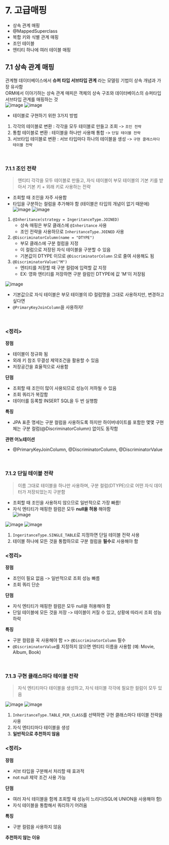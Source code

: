 # 7. 고급매핑

- 상속 관계 매핑
- @MappedSuperclass
- 복합 키와 식별 관계 매핑
- 조인 테이블
- 엔티티 하나에 여러 테이블 매핑


## 7.1 상속 관계 매핑
관계형 데이터베이스에서 **슈퍼 타입 서브타입 관계** 라는 모델링 기법이 상속 개념과 가장 유사함 <br>
ORM에서 이야기하는 상속 관계 매피은 객체의 상속 구조와 데이터베이스의 슈퍼타입 서브타입 관계를 매핑하는 것 <br>
![image](https://github.com/user-attachments/assets/b57e3f92-8bd5-4a7a-b5b5-a67958ba0f7f)
![image](https://github.com/user-attachments/assets/432c81b7-1041-4f51-ba74-e6d716ca6a1a)


- 테이블로 구현하기 위한 3가지 방법
1. 각각의 테이블로 변환 : 각각을 모두 테이블로 만들고 조회 -> `조인 전략`
2. 통합 테이블로 변환 : 테이블을 하나만 사용해 통합 -> `단일 테이블 전략`
3. 서브타입 테이블로 변환 : 서브 타입마다 하나의 테이블을 생성 -> `구현 클래스마다 테이블 전략`

<br>

### 7.1.1 조인 전략
> 엔티티 각각을 모두 테이블로 만들고, 자식 테이블이 부모 테이블의 기본 키를 받아서 기본 키 + 외래 키로 사용하는 전략

- 조회할 때 조인을 자주 사용함
- 타입을 구분하는 컬럼을 추가해야 함 (테이블은 타입의 개념이 없기 때문에)
![image](https://github.com/user-attachments/assets/2c2717a8-5800-4346-b797-d2ea03d57d22)
![image](https://github.com/user-attachments/assets/0a4f448c-3cd0-478b-9611-3e18b3334fe9)
1. `@Inheritance(strategy = IngeritanceType.JOINED)`
   - 상속 매핑은 부모 클래스에 `@Inheritance` 사용
   -  조인 전략을 사용하므로 `InheritanceType.JOINED` 사용
2. `@DiscriminatorColumn(name = "DTYPE")`
   - 부모 클래스에 구분 컬럼을 지정
   - 이 컬럼으로 저장된 자식 테이블을 구분할 수 있음
   - 기본값이 DTYPE 이므로 `@DiscriminatorColumn` 으로 줄여 사용해도 됨
3. `@DiscriminatorValue("M")`
   - 엔티티를 저장할 때 구분 컬럼에 입력할 값 지정
   - EX: 영화 엔티티를 저장하면 구분 컬럼인 DTYPE에 값 'M'이 저장됨

![image](https://github.com/user-attachments/assets/f12d29c0-8881-4f5d-a9d6-4e7209c8890f)
- 기본값으로 자식 테이블은 부모 테이블의 ID 컬럼명을 그대로 사용하지만, 변경하고 싶다면
- `@PrimaryKeyJoinColumn`을 사용하자!

<br>

### <정리>

**장점**
- 테이블이 정규화 됨
- 외래 키 참조 무결성 제약조건을 활용할 수 있음
- 저장공간을 효율적으로 사용함

**단점**
- 조회할 때 조인이 많이 사용되므로 성능이 저하될 수 있음
- 조회 쿼리가 복잡함
- 데이터를 등록할 INSERT SQL을 두 번 실행함

**특징**
- JPA 표준 명세는 구분 컬럼을 사용하도록 하지만 하이버네이트를 포함한 몇몇 구현체는 구분 컬럼(@DiscriminatorColumn) 없이도 동작함

**관련 어노테이션**
- @PrimaryKeyJoinColumn, @DiscriminatorColumn, @DiscriminatorValue

<br>

### 7.1.2 단일 테이블 전략
> 이름 그대로 테이블을 하나만 사용하며, 구분 컬럼(DTYPE)으로 어떤 자식 데이터가 저장되었는지 구분함

- 조회할 때 조인을 사용하지 않으므로 일반적으로 가장 빠름!
- 자식 엔티티가 매핑한 컬럼은 모두 **null을 허용** 해야함 <br>
![image](https://github.com/user-attachments/assets/70c9a330-a3e5-470e-b4b4-813d701fd607)

![image](https://github.com/user-attachments/assets/a94a030b-2717-4613-b76f-2a9b40324d14)
![image](https://github.com/user-attachments/assets/a6a4e45d-0b4e-4bc9-9304-fff5a94e0919)

1. `IngeritanceType.SINGLE_TABLE`로 지정하면 단일 테이블 전략 사용
2. 테이블 하나에 모든 것을 통합하므로 구분 컬럼을 **필수**로 사용해야 함

### <정리>

**장점**
- 조인이 필요 없음 -> 일반적으로 조회 성능 빠름
- 조회 쿼리 단순

**단점**
- 자식 엔티티가 매핑한 컬럼은 모두 null을 허용해야 함
- 단일 테이블에 모든 것을 저장 -> 테이블이 커질 수 있고, 상황에 따라서 조회 성능 하락

**특징**
- 구분 컬럼을 꼭 사용해야 함 => `@DiscriminatorColumn` 필수
- `@DiscriminatorValue`를 지정하지 않으면 엔티티 이름을 사용함 (예: Movie, Album, Book)
  

<br>

### 7.1.3 구현 클래스마다 테이블 전략
> 자식 엔티티마다 테이블을 생성하고, 자식 테이블 각각에 필요한 컬럼이 모두 있음

![image](https://github.com/user-attachments/assets/d0f5a05c-fa08-4d19-9c8c-e41edeac133e)
![image](https://github.com/user-attachments/assets/a77d5a14-b8f6-4b84-8358-e1cbe7e12b29)

1. `InheritanceType.TABLE_PER_CLASS`를 선택하면 구현 클래스마다 테이블 전략을 사용
2. 자식 엔티티마다 테이블을 생성
3. **일반적으로 추천하지 않음**

### <정리>

**장점**
- 서브 타입을 구분해서 처리할 때 효과적
- not null 제약 조건 사용 가능

**단점**
- 여러 자식 테이블을 함께 조회할 때 성능이 느리다(SQL에 UNION을 사용해야 함)
- 자식 테이블을 통합해서 쿼리하기 어려움

**특징**
- 구분 컬럼을 사용하지 않음

**추천하지 않는 이유**

